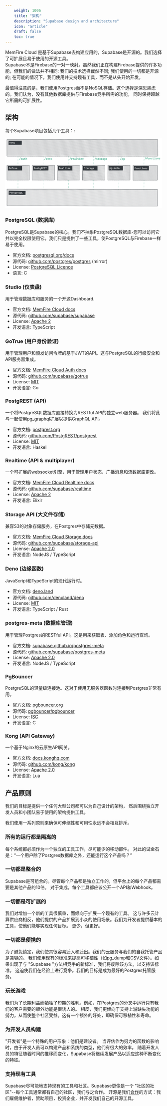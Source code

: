```yaml
---
    weight: 1006
    title: "架构"
    description: "Supabase design and architecture"
    icon: "article"
    draft: false
    toc: true
---
```



MemFire Cloud 是基于Supabase去构建应用的，Supabase是开源的。我们选择了可扩展且易于使用的开源工具。   
Supabase不是Firebase的一对一映射。虽然我们正在构建Firebase提供的许多功能，但我们的做法并不相同: 我们的技术选择截然不同; 我们使用的一切都是开源的; 在可能的情况下，我们使用并支持现有工具，而不是从头开始开发。

最值得注意的是，我们使用Postgres而不是NoSQL存储。这个选择是深思熟虑的。我们认为，没有其他数据库提供与Firebase竞争所需的功能， 同时保持超越它所需的可扩展性。

## 架构

每个Supabase项目包括几个工具：:

<img src="../../img/supabase-architecture.png">

### PostgreSQL (数据库)

PostgreSQL是Supabase的核心。我们不抽象PostgreSQL数据库-您可以访问它并以完全权限使用它。我们只是提供了一些工具，使PostgreSQL与Firebase一样易于使用。

- 官方文档: [postgresql.org/docs](https://www.postgresql.org/docs/current/index.html)
- 源代码: [github.com/postgres/postgres](https://github.com/postgres/postgres) (mirror)
- License: [PostgreSQL Licence](https://www.postgresql.org/about/licence/)
- 语言: C

### Studio (仪表盘)

用于管理数据库和服务的一个开源Dashboard.

- 官方文档: [MemFire Cloud docs](/docs)
- 源代码: [github.com/supabase/supabase](https://github.com/supabase/supabase/tree/master/studio)
- License: [Apache 2](https://github.com/supabase/supabase/blob/master/LICENSE)
- 开发语言: TypeScript

### GoTrue (用户身份验证)

用于管理用户和颁发访问令牌的基于JWT的API。这与PostgreSQL的行级安全和API服务器集成。

- 官方文档: [MemFire Cloud Auth  docs](/docs/app/sdkdocs/javascript/auth/auth-api/)
- 源代码: [github.com/supabase/gotrue](https://github.com/supabase/gotrue)
- License: [MIT](https://github.com/supabase/gotrue/blob/master/LICENSE)
- 开发语言: Go

### PostgREST (API)

一个将PostgreSQL数据库直接转换为RESTful API的独立web服务器。 
我们将此与一起使用[pg_graphql](https://github.com/supabase/pg_graphql)扩展以提供GraphQL API。

- 官方文档: [postgrest.org](https://postgrest.org/)
- 源代码: [github.com/PostgREST/postgrest](https://github.com/PostgREST/postgrest)
- License: [MIT](https://github.com/PostgREST/postgrest/blob/main/LICENSE)
- 开发语言: Haskel

### Realtime (API & multiplayer)

一个可扩展的websocket引擎，用于管理用户状态、广播消息和流数据库更改。

- 官方文档: [MemFire Cloud Realtime docs](/docs/app/sdkdocs/javascript/realtime/subscribe/)
- 源代码: [github.com/supabase/realtime](https://github.com/supabase/realtime)
- License: [Apache 2](https://github.com/supabase/realtime/blob/master/LICENSE)
- 开发语言: Elixir

### Storage API (大文件存储)

兼容S3的对象存储服务，在Postgres中存储元数据。

- 官方文档: [MemFire Cloud Storage docs](/docs/app/sdkdocs/javascript/storage/storage-createbucket/)
- 源代码: [github.com/supabase/storage-api](https://github.com/supabase/storage-api)
- License: [Apache 2.0](https://github.com/supabase/storage-api/blob/master/LICENSE)
- 开发语言: NodeJS / TypeScript

### Deno (边缘函数)

JavaScript和TypeScript的现代运行时。

- 官方文档: [deno.land](https://deno.land/)
- 源代码: [github.com/denoland/deno](https://github.com/denoland/deno)
- License: [MIT](https://github.com/denoland/deno/blob/main/LICENSE.md)
- 开发语言: TypeScript / Rust

### postgres-meta (数据库管理)

用于管理Postgres的RESTful API。这是用来获取表、添加角色和运行查询。

- 官方文档: [supabase.github.io/postgres-meta](https://supabase.github.io/postgres-meta/)
- 源代码: [github.com/supabase/postgres-meta](https://github.com/supabase/postgres-meta)
- License: [Apache 2.0](https://github.com/supabase/postgres-meta/blob/master/LICENSE)
- 开发语言: NodeJS / TypeScript

### PgBouncer

PostgreSQL的轻量级连接池。这对于使用无服务器函数时连接到Postgres非常有用。

- 官方文档: [pgbouncer.org](http://www.pgbouncer.org/)
- 源代码: [pgbouncer/pgbouncer](https://github.com/pgbouncer/pgbouncer)
- License: [ISC](https://github.com/pgbouncer/pgbouncer/blob/master/COPYRIGHT)
- 开发语言: C

### Kong (API Gateway)

 一个基于Nginx的云原生API网关。

- 官方文档: [docs.konghq.com](https://docs.konghq.com/)
- 源代码: [github.com/kong/kong](https://github.com/kong/kong)
- License: [Apache 2.0](https://github.com/Kong/kong/blob/master/LICENSE)
- 开发语言: Lua

## 产品原则

我们的目标是提供一个任何大型公司都可以为自己设计的架构， 然后围绕独立开发人员和小团队易于使用的架构提供工具。

我们使用一系列原则来确保可伸缩性和可用性永远不会相互排斥。

### 所有的运行都是隔离的

每个系统都必须作为一个独立的工具工作，尽可能少的移动部件。 对此的试金石是：“一个用户除了Postgres数据库之外，还能运行这个产品吗？”

###  一切都是整合的

Supabase是可组合的。尽管每个产品都是独立工作的，但平台上的每个产品都需要是其他产品的10倍。 对于集成，每个工具都应该公开一个API和Webhook。

###  一切都是可扩展的

我们对增加一个新的工具很慎重，而倾向于扩展一个现有的工具。
这与许多云计算供应商相反，他们提供的产品扩展到小众的使用场景。我们为开发者提供基本的工具，使他们能够实现任何目标。
更少，但更好。

###  一切都是便携的
 
为了避免锁定，我们使其很容易迁入和迁出。我们的云服务与我们的自我托管产品是兼容的。
我们使用现有的标准来提高可移植性（如pg_dump和CSV文件）。如果出现了与 "Supabase "方法相竞争的新标准，我们将废除该方法，以支持该标准。
这迫使我们在经验上进行竞争。我们的目标是成为最好的Postgres托管服务。
### 玩长游戏


我们为了长期利益而牺牲了短期的胜利。例如，在Postgres的分叉中运行只有我们的客户需要的额外功能是很诱人的。
相反，我们更倾向于支持上游缺失功能的努力，从而使整个社区受益。这有一个额外的好处，即确保可移植性和寿命。

### 为开发人员构建

"开发者"是一个特殊的用户形象：他们是建设者。
当评估作为努力的函数的影响时，由于开发人员可以构建产品和系统的类型，他们有很大的效率。
随着开发人员的特征随着时间的推移而变化，Supabase将继续发展产品以适应这种不断变化的特征。

### 支持现有工具

Supabase尽可能地支持现有的工具和社区。Supabase更像是一个 "社区的社区"--每个工具通常都有自己的社区，我们与之合作。
开源是我们[合作](https://supabase.com/blog/supabase-series-b#giving-back)的方式：我们雇佣维护者，赞助项目，投资企业，并开发我们自己的开源工具。


